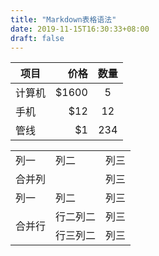 ```yaml
---
title: "Markdown表格语法"
date: 2019-11-15T16:30:33+08:00
draft: false
---
```


| 项目        | 价格   |  数量  |
| --------   | -----:  | :----:  |
| 计算机     | \$1600 |   5     |
| 手机        |   \$12   |   12   |
| 管线        |    \$1    |  234  |

<table>
    <tr>
        <td>列一</td> 
        <td>列二</td>
        <td>列三</td> 
   </tr>
   <tr>
        <td colspan="2">合并列</td>
        <td>列三</td>    
   </tr>
   <tr>
        <td>列一</td> 
        <td>列二</td>
        <td>列三</td> 
   </tr>
    <tr>
        <td rowspan="2">合并行</td>    
        <td >行二列二</td>
        <td>列三</td>  
    </tr>
    <tr>
        <td >行三列二</td>
        <td>列三</td>  
    </tr>
</table>
